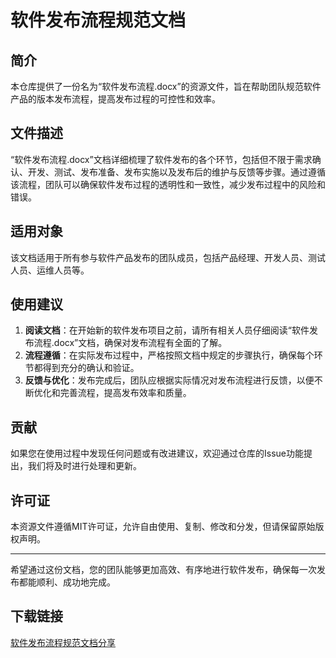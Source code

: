 # 软件发布流程规范文档

## 简介
本仓库提供了一份名为“软件发布流程.docx”的资源文件，旨在帮助团队规范软件产品的版本发布流程，提高发布过程的可控性和效率。

## 文件描述
“软件发布流程.docx”文档详细梳理了软件发布的各个环节，包括但不限于需求确认、开发、测试、发布准备、发布实施以及发布后的维护与反馈等步骤。通过遵循该流程，团队可以确保软件发布过程的透明性和一致性，减少发布过程中的风险和错误。

## 适用对象
该文档适用于所有参与软件产品发布的团队成员，包括产品经理、开发人员、测试人员、运维人员等。

## 使用建议
1. **阅读文档**：在开始新的软件发布项目之前，请所有相关人员仔细阅读“软件发布流程.docx”文档，确保对发布流程有全面的了解。
2. **流程遵循**：在实际发布过程中，严格按照文档中规定的步骤执行，确保每个环节都得到充分的确认和验证。
3. **反馈与优化**：发布完成后，团队应根据实际情况对发布流程进行反馈，以便不断优化和完善流程，提高发布效率和质量。

## 贡献
如果您在使用过程中发现任何问题或有改进建议，欢迎通过仓库的Issue功能提出，我们将及时进行处理和更新。

## 许可证
本资源文件遵循MIT许可证，允许自由使用、复制、修改和分发，但请保留原始版权声明。

---

希望通过这份文档，您的团队能够更加高效、有序地进行软件发布，确保每一次发布都能顺利、成功地完成。

## 下载链接

[软件发布流程规范文档分享](https://pan.quark.cn/s/8ba7bc4b2120)